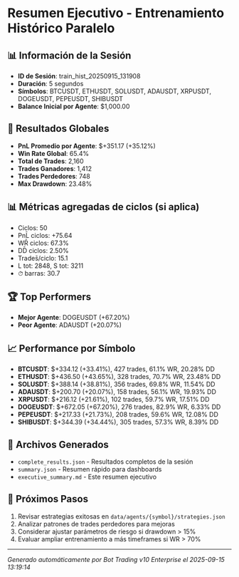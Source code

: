 # Resumen Ejecutivo - Entrenamiento Histórico Paralelo

## 📊 Información de la Sesión
- **ID de Sesión**: train_hist_20250915_131908
- **Duración**: 5 segundos
- **Símbolos**: BTCUSDT, ETHUSDT, SOLUSDT, ADAUSDT, XRPUSDT, DOGEUSDT, PEPEUSDT, SHIBUSDT
- **Balance Inicial por Agente**: $1,000.00

## 🎯 Resultados Globales
- **PnL Promedio por Agente**: $+351.17 (+35.12%)
- **Win Rate Global**: 65.4%
- **Total de Trades**: 2,160
- **Trades Ganadores**: 1,412
- **Trades Perdedores**: 748
- **Max Drawdown**: 23.48%

## 📊 Métricas agregadas de ciclos (si aplica)
- Ciclos: 50
- PnL̄ ciclos: +75.64
- WR̄ ciclos: 67.3%
- DD̄ ciclos: 2.50%
- Trades̄/ciclo: 15.1
- L tot: 2848, S tot: 3211
- ⏱̄ barras: 30.7


## 🏆 Top Performers
- **Mejor Agente**: DOGEUSDT (+67.20%)
- **Peor Agente**: ADAUSDT (+20.07%)

## 📈 Performance por Símbolo
- **BTCUSDT**: $+334.12 (+33.41%), 427 trades, 61.1% WR, 20.28% DD
- **ETHUSDT**: $+436.50 (+43.65%), 328 trades, 70.7% WR, 23.48% DD
- **SOLUSDT**: $+388.14 (+38.81%), 356 trades, 69.8% WR, 11.54% DD
- **ADAUSDT**: $+200.70 (+20.07%), 158 trades, 56.1% WR, 19.93% DD
- **XRPUSDT**: $+216.12 (+21.61%), 102 trades, 59.7% WR, 17.51% DD
- **DOGEUSDT**: $+672.05 (+67.20%), 276 trades, 82.9% WR, 6.33% DD
- **PEPEUSDT**: $+217.33 (+21.73%), 208 trades, 59.6% WR, 12.08% DD
- **SHIBUSDT**: $+344.39 (+34.44%), 305 trades, 57.3% WR, 8.39% DD

## 📁 Archivos Generados
- `complete_results.json` - Resultados completos de la sesión
- `summary.json` - Resumen rápido para dashboards
- `executive_summary.md` - Este resumen ejecutivo

## 🎯 Próximos Pasos
1. Revisar estrategias exitosas en `data/agents/{symbol}/strategies.json`
2. Analizar patrones de trades perdedores para mejoras
3. Considerar ajustar parámetros de riesgo si drawdown > 15%
4. Evaluar ampliar entrenamiento a más timeframes si WR > 70%

---
*Generado automáticamente por Bot Trading v10 Enterprise el 2025-09-15 13:19:14*
